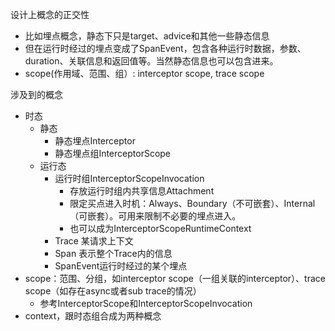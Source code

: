 设计上概念的正交性
- 比如埋点概念，静态下只是target、advice和其他一些静态信息
- 但在运行时经过的埋点变成了SpanEvent，包含各种运行时数据，参数、duration、关联信息和返回值等。当然静态信息也可以包含进来。
- scope(作用域、范围、组）: interceptor scope, trace scope

涉及到的概念
- 时态
    - 静态
        - 静态埋点Interceptor
        - 静态埋点组InterceptorScope
    - 运行态
        - 运行时组InterceptorScopeInvocation
            - 存放运行时组内共享信息Attachment
            - 限定买点进入时机：Always、Boundary（不可嵌套）、Internal（可嵌套）。可用来限制不必要的埋点进入。
            - 也可以成为InterceptorScopeRuntimeContext
        - Trace 某请求上下文
        - Span 表示整个Trace内的信息
        - SpanEvent运行时经过的某个埋点
- scope：范围、分组，如interceptor scope（一组关联的interceptor）、trace scope（如存在async或者sub trace的情况）
    - 参考InterceptorScope和InterceptorScopeInvocation
- context，跟时态组合成为两种概念
